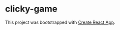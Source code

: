 # clicky-game

This project was bootstrapped with [Create React App](https://github.com/facebook/create-react-app).